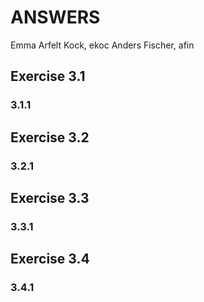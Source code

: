 
ANSWERS
==========

Emma Arfelt Kock, ekoc
Anders Fischer, afin


Exercise 3.1
------------
### 3.1.1


Exercise 3.2
------------

### 3.2.1 


Exercise 3.3
------------

### 3.3.1


Exercise 3.4
------------

### 3.4.1

